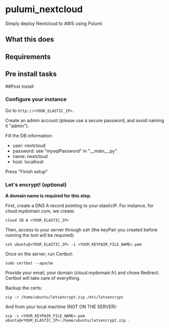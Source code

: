 # pulumi_nextcloud
Simply deploy Nextcloud to AWS using Pulumi

## What this does

## Requirements

## Pre install tasks

##Post install
### Configure your instance
Go to `http://<YOUR_ELASTIC_IP>`.

Create an admin account (please use a secure password, and avoid naming it "admin").

Fill the DB information:
- user: nextcloud
- password: see "mysqlPassword" in "\_\_main\_\_.py"
- name: nextcloud
- host: localhost

Press "Finish setup"


### Let's encrypt! (optional)
**A domain name is required for this step.**

First, create a DNS A record pointing to your elasticIP. For instance, for cloud.mydomain.com, we create:

```cloud IN A <YOUR_ELASTIC_IP>```

Then, access to your server through ssh (the keyPair you created before running the tool will be required):

```ssh ubuntu@<YOUR_ELASTIC_IP> -i <YOUR_KEYPAIR_FILE_NAME>.pem```

Once on the server, run Certbot:

```sudo certbot --apache```

Provide your email, your domain (cloud.mydomain.fr) and chose Redirect. Certbot will take care of everything.

Backup the certs:

```zip -r /home/ubuntu/letsencrypt.zip /etc/letsencrypt```

And from your local machine (NOT ON THE SERVER):

```scp -i <YOUR_KEYPAIR_FILE_NAME>.pem ubuntu@<YOUR_ELASTIC_IP>:/home/ubuntu/letsencrypt.zip .```


